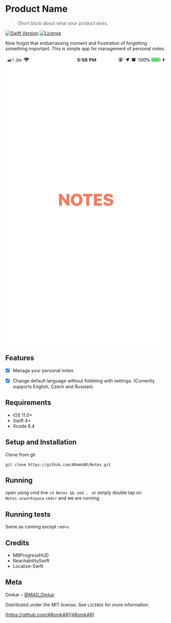 # Product Name
> Short blurb about what your product does.

[![Swift Version][swift-image]][swift-url]
[![License][license-image]][license-url]

Now forgot that embarrassing moment and frustration of forgetting something important. This is simple app for management of personal notes. 

![](IMG_5865.png)

## Features

- [x] Manage your personal notes
- [x] Change default language without fiddeling with settings. (Currently supports English, Czech and Russian)


## Requirements

- iOS 11.0+
- Swift 4+
- Xcode 9.4

## Setup and Installation
Clone from git  
```
git clone https://github.com/ARomkAR/Notes.git
```

## Running 
open using cmd line `cd Notes && xed . `
or simply double tap on `Notes.xcworkspace` 
`cmd+r` and we are running. 

## Running tests 
Same as running except `cmd+u`

## Credits
- MBProgressHUD
- ReachabilitySwift
- Localize-Swift

## Meta

Omkar – [@MAD_Omkar](https://twitter.com/MAD_OmkAR)

Distributed under the MIT license. See ``LICENSE`` for more information.

[https://github.com/ARomkAR](ARomkAR)

[swift-image]:https://img.shields.io/badge/swift-4.0-orange.svg
[swift-url]: https://swift.org/
[license-image]: https://img.shields.io/badge/License-MIT-blue.svg
[license-url]: LICENSE